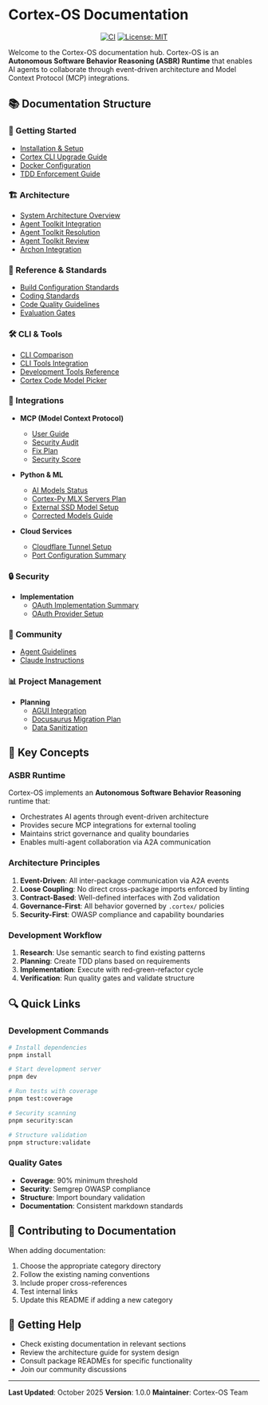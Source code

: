 # Cortex-OS Documentation

<div align="center">

[![CI](https://github.com/cortex-os/cortex-os/actions/workflows/ci.yml/badge.svg)](https://github.com/cortex-os/cortex-os/actions/workflows/ci.yml)
[![License: MIT](https://img.shields.io/badge/License-MIT-yellow.svg)](https://opensource.org/licenses/MIT)

</div>

Welcome to the Cortex-OS documentation hub. Cortex-OS is an **Autonomous Software Behavior Reasoning (ASBR) Runtime** that enables AI agents to collaborate through event-driven architecture and Model Context Protocol (MCP) integrations.

## 📚 Documentation Structure

### 🚀 Getting Started
- [Installation & Setup](guides/getting-started/development-setup.md)
- [Cortex CLI Upgrade Guide](guides/getting-started/README-CORTEX-CLI-UPGRADE.md)
- [Docker Configuration](guides/configuration/docker-setup.md)
- [TDD Enforcement Guide](guides/tdd/tdd-enforcement-guide.md)

### 🏗️ Architecture
- [System Architecture Overview](architecture/README.md)
- [Agent Toolkit Integration](architecture/agent-toolkit-integration.md)
- [Agent Toolkit Resolution](architecture/agent-toolkit-resolution.md)
- [Agent Toolkit Review](architecture/agent-toolkit-review.md)
- [Archon Integration](architecture/archon-integration.md)

### 🔧 Reference & Standards
- [Build Configuration Standards](reference/standards/BUILD_CONFIGURATION_STANDARDS.md)
- [Coding Standards](reference/standards/CODING_STANDARDS.md)
- [Code Quality Guidelines](reference/standards/code-quality.md)
- [Evaluation Gates](reference/standards/evals-and-gates.md)

### 🛠️ CLI & Tools
- [CLI Comparison](reference/cli/cli-comparison.md)
- [CLI Tools Integration](reference/cli/cli-tools-integration.md)
- [Development Tools Reference](reference/cli/dev-tools-reference.md)
- [Cortex Code Model Picker](reference/cli/cortex-code-model-picker.md)

### 🔌 Integrations
- **MCP (Model Context Protocol)**
  - [User Guide](integrations/mcp/brainwav-cortex-mcp-user-guide.md)
  - [Security Audit](integrations/mcp/mcp.audit.md)
  - [Fix Plan](integrations/mcp/mcp.fix-plan.md)
  - [Security Score](integrations/mcp/mcp.security-score.md)

- **Python & ML**
  - [AI Models Status](integrations/python/AI_MODELS_STATUS_FINAL.md)
  - [Cortex-Py MLX Servers Plan](integrations/python/cortex-py-mlx-servers-plan.md)
  - [External SSD Model Setup](integrations/python/EXTERNALSSD_MODEL_SETUP.md)
  - [Corrected Models Guide](integrations/python/EXTERNALSSD_MODELS_CORRECTED.md)

- **Cloud Services**
  - [Cloudflare Tunnel Setup](integrations/cloud-services/CLOUDFLARE_TUNNEL.md)
  - [Port Configuration Summary](integrations/cloud-services/cloudflare-tunnel-ports-summary.md)

### 🔒 Security
- **Implementation**
  - [OAuth Implementation Summary](security/implementation/oauth-implementation-summary.md)
  - [OAuth Provider Setup](security/implementation/oauth-provider-setup.md)

### 👥 Community
- [Agent Guidelines](community/AGENTS.md)
- [Claude Instructions](community/CLAUDE.md)

### 📊 Project Management
- **Planning**
  - [AGUI Integration](project/planning/agui-integration.md)
  - [Docusaurus Migration Plan](project/planning/docusaurus-migration-plan.md)
  - [Data Sanitization](project/planning/data-sanitization.md)

## 🎯 Key Concepts

### ASBR Runtime
Cortex-OS implements an **Autonomous Software Behavior Reasoning** runtime that:
- Orchestrates AI agents through event-driven architecture
- Provides secure MCP integrations for external tooling
- Maintains strict governance and quality boundaries
- Enables multi-agent collaboration via A2A communication

### Architecture Principles
1. **Event-Driven**: All inter-package communication via A2A events
2. **Loose Coupling**: No direct cross-package imports enforced by linting
3. **Contract-Based**: Well-defined interfaces with Zod validation
4. **Governance-First**: All behavior governed by `.cortex/` policies
5. **Security-First**: OWASP compliance and capability boundaries

### Development Workflow
1. **Research**: Use semantic search to find existing patterns
2. **Planning**: Create TDD plans based on requirements
3. **Implementation**: Execute with red-green-refactor cycle
4. **Verification**: Run quality gates and validate structure

## 🔍 Quick Links

### Development Commands
```bash
# Install dependencies
pnpm install

# Start development server
pnpm dev

# Run tests with coverage
pnpm test:coverage

# Security scanning
pnpm security:scan

# Structure validation
pnpm structure:validate
```

### Quality Gates
- **Coverage**: 90% minimum threshold
- **Security**: Semgrep OWASP compliance
- **Structure**: Import boundary validation
- **Documentation**: Consistent markdown standards

## 📝 Contributing to Documentation

When adding documentation:
1. Choose the appropriate category directory
2. Follow the existing naming conventions
3. Include proper cross-references
4. Test internal links
5. Update this README if adding a new category

## 🤝 Getting Help

- Check existing documentation in relevant sections
- Review the architecture guide for system design
- Consult package READMEs for specific functionality
- Join our community discussions

---

**Last Updated**: October 2025
**Version**: 1.0.0
**Maintainer**: Cortex-OS Team